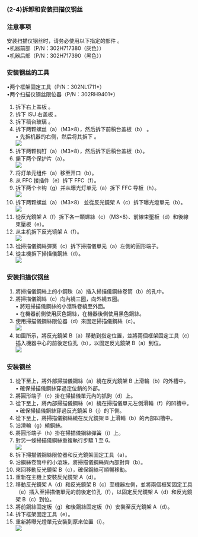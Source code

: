 ### (2-4)拆卸和安装扫描仪钢丝
### 注意事项
安装扫描仪钢丝时，请务必使用以下指定的部件 。  
•机器前部（P/N：302H717380（灰色））    
•机器后部（P/N：302H717390（黑色））  
### 安装钢丝的工具  
•两个框架固定工具（P/N：302NL1711*）  
•两个扫描仪钢丝限位器（P/N：302RH9401*）  
1. 拆下右上盖板 。  
2. 拆下 ISU 右盖板 。  
3. 拆下稿台玻璃 。  
4. 拆下两颗螺丝（a）（M3×8），然后拆下前稿台盖板（b） 。  
• 先拆机器的右侧，然后将其拆下 。  
![](./image/image-68.png)  
5. 拆下两颗销钉（a）（M3×8），然后拆下后稿台盖板（b）。  
6. 撕下两个保护片（a）。  
![](./image/image-69.png)  
7. 将灯单元组件（a）移至开口（b）。  
8. 从 FFC 接插件（e）拆下 FFC（f）。  
9. 拆下两个卡钩（g）并从曝光灯单元（a）拆下 FFC 导板（h）。  
![](./image/image-70.png)  
10. 拆下两颗螺丝（a）（M3×8） 並從反光鏡架 A（c）拆下曝光燈單元（b）。  
![](./image/image-71.png)  
11. 從反光鏡架 A（f）拆下各一顆螺絲（c）（M3×8）、前線束壓板（d）和後線束壓板（e）。  
12. 从主机拆下反光镜架 A（f）。  
![](./image/image-72.png)  
13. 從掃描儀鋼絲彈簧（c）拆下掃描儀單元（a）左側的圓形端子。  
14. 從主機拆下掃描儀鋼絲（d）。    
![](./image/image-73.png)  
### **安装扫描仪钢丝**  
1. 將掃描儀鋼絲上的小鋼珠（a）插入掃描儀鋼絲卷筒（b）的孔中。  
2. 將掃描儀鋼絲（c）向內繞三圈，向外繞五圈。  
   • 將短掃描儀鋼絲的小滾珠卷繞至外面。  
   • 在機器前側使用灰色鋼絲，在機器後側使用黑色鋼絲。  
3. 使用掃描儀鋼絲限位器（d）來固定掃描儀鋼絲（c）。  
![](./image/image-74.png)  
1. 如圖所示，將反光鏡架 B（a）移動到指定位置，並將兩個框架固定工具（c）插入機器中心的前後定位孔（b），以固定反光鏡架 B（a）到位。  
![](./image/image-75.png)  
### **安装钢丝**    
1. 從下至上，將外部掃描儀鋼絲（a）繞在反光鏡架 B 上滑輪（b）的外槽中。  
   • 確保掃描儀鋼絲穿過定位銷的外部。  
2. 將圓形端子（c）掛在掃描儀單元內的抓鉤（d）上。  
3. 從下至上，將內部掃描儀鋼絲（e）繞在掃描儀單元左側滑輪（f）的凹槽中。  
   • 確保掃描儀鋼絲穿過反光鏡架 B（j）的下側。  
4. 從下至上，將掃描儀鋼絲繞在反光鏡架 B 上滑輪（b）的內部凹槽中。  
5. 沿滑輪（g）繞鋼絲。  
6. 將圓形端子（h）掛在掃描儀鋼絲彈簧（i）上。  
7. 對另一條掃描儀鋼絲重複執行步驟 1 至 6。  
![](./image/image-76.png) 
1. 拆下掃描儀鋼絲限位器和反光鏡架固定工具（a）。  
2. 沿鋼絲卷筒中的小滾珠，將掃描儀鋼絲與內部對齊（b）。  
3.  來回移動反光鏡架 B（c），確保鋼絲可順暢移動。  
4.  重新在主機上安裝反光鏡架 A（d）。  
5.  移動反光鏡架 A（d）和反光鏡架 B（c）至機器左側，並將兩個框架固定工具（e）插入至掃描儀單元的前後定位孔（f），以固定反光鏡架 A（d）和反光鏡架 B（c）到位。  
6.  將前鋼絲固定板（g）和後鋼絲固定板（h）安裝至反光鏡架 A（d）。  
7.  拆下框架固定工具（e）。  
8.  重新將曝光燈單元安裝到原來位置（i）。  
![](./image/image-77.png)   